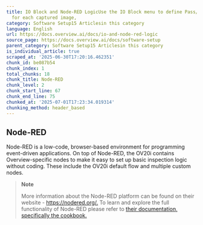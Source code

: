 ```yaml
---
title: IO Block and Node-RED LogicUse the IO Block menu to define Pass/Fail rules
  for each captured image,
category: Software Setup15 Articlesin this category
language: English
url: https://docs.overview.ai/docs/io-and-node-red-logic
source_page: https://docs.overview.ai/docs/software-setup
parent_category: Software Setup15 Articlesin this category
is_individual_article: true
scraped_at: '2025-06-30T17:20:16.462351'
chunk_id: be087b54
chunk_index: 1
total_chunks: 18
chunk_title: Node-RED
chunk_level: 2
chunk_start_line: 67
chunk_end_line: 75
chunked_at: '2025-07-01T17:23:34.019314'
chunking_method: header_based
---
```


## Node-RED

Node-RED is a low-code, browser-based environment for programming event-driven applications. On top of Node-RED, the OV20i contains Overview-specific nodes to make it easy to set up basic inspection logic without coding. These include the OV20i default flow and multiple custom nodes.

> **Note**
> 
> More information about the Node-RED platform can be found on their website - <https://nodered.org/.> To learn and explore the full functionality of Node-RED please refer to [their documentation, specifically the cookbook.](https://nodered.org/docs/)
